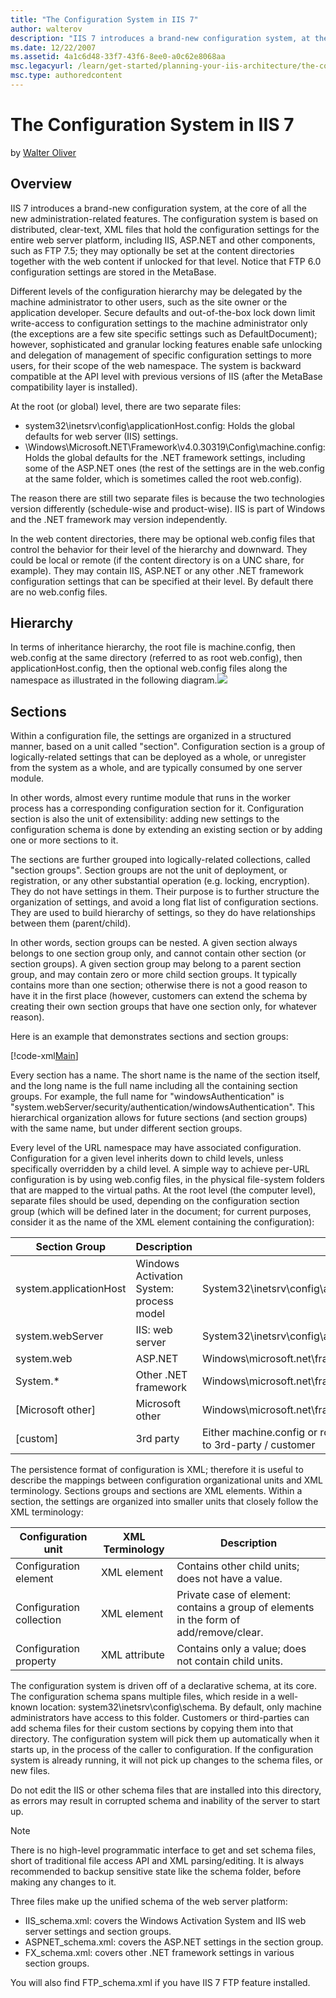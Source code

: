 ```yaml
---
title: "The Configuration System in IIS 7"
author: walterov
description: "IIS 7 introduces a brand-new configuration system, at the core of all the new administration-related features. The configuration system is based on distribut..."
ms.date: 12/22/2007
ms.assetid: 4a1c6d48-33f7-43f6-8ee0-a0c62e8068aa
msc.legacyurl: /learn/get-started/planning-your-iis-architecture/the-configuration-system-in-iis-7
msc.type: authoredcontent
---
```

The Configuration System in IIS 7
====================
by [Walter Oliver](https://github.com/walterov)

## Overview

IIS 7 introduces a brand-new configuration system, at the core of all the new administration-related features. The configuration system is based on distributed, clear-text, XML files that hold the configuration settings for the entire web server platform, including IIS, ASP.NET and other components, such as FTP 7.5; they may optionally be set at the content directories together with the web content if unlocked for that level. Notice that FTP 6.0 configuration settings are stored in the MetaBase.

Different levels of the configuration hierarchy may be delegated by the machine administrator to other users, such as the site owner or the application developer. Secure defaults and out-of-the-box lock down limit write-access to configuration settings to the machine administrator only (the exceptions are a few site specific settings such as DefaultDocument); however, sophisticated and granular locking features enable safe unlocking and delegation of management of specific configuration settings to more users, for their scope of the web namespace. The system is backward compatible at the API level with previous versions of IIS (after the MetaBase compatibility layer is installed).

At the root (or global) level, there are two separate files:

- system32\inetsrv\config\applicationHost.config: Holds the global defaults for web server (IIS) settings.
- \Windows\Microsoft.NET\Framework\v4.0.30319\Config\machine.config: Holds the global defaults for the .NET framework settings, including some of the ASP.NET ones (the rest of the settings are in the web.config at the same folder, which is sometimes called the root web.config).

The reason there are still two separate files is because the two technologies version differently (schedule-wise and product-wise). IIS is part of Windows and the .NET framework may version independently.

In the web content directories, there may be optional web.config files that control the behavior for their level of the hierarchy and downward. They could be local or remote (if the content directory is on a UNC share, for example). They may contain IIS, ASP.NET or any other .NET framework configuration settings that can be specified at their level. By default there are no web.config files.

## Hierarchy

In terms of inheritance hierarchy, the root file is machine.config, then web.config at the same directory (referred to as root web.config), then applicationHost.config, then the optional web.config files along the namespace as illustrated in the following diagram.[![](the-configuration-system-in-iis-7/_static/image3.jpg)](the-configuration-system-in-iis-7/_static/image1.jpg)

## Sections

Within a configuration file, the settings are organized in a structured manner, based on a unit called "section". Configuration section is a group of logically-related settings that can be deployed as a whole, or unregister from the system as a whole, and are typically consumed by one server module.

In other words, almost every runtime module that runs in the worker process has a corresponding configuration section for it. Configuration section is also the unit of extensibility: adding new settings to the configuration schema is done by extending an existing section or by adding one or more sections to it.

The sections are further grouped into logically-related collections, called "section groups". Section groups are not the unit of deployment, or registration, or any other substantial operation (e.g. locking, encryption). They do not have settings in them. Their purpose is to further structure the organization of settings, and avoid a long flat list of configuration sections. They are used to build hierarchy of settings, so they do have relationships between them (parent/child).

In other words, section groups can be nested. A given section always belongs to one section group only, and cannot contain other section (or section groups). A given section group may belong to a parent section group, and may contain zero or more child section groups. It typically contains more than one section; otherwise there is not a good reason to have it in the first place (however, customers can extend the schema by creating their own section groups that have one section only, for whatever reason).

Here is an example that demonstrates sections and section groups:

[!code-xml[Main](the-configuration-system-in-iis-7/samples/sample1.xml)]

Every section has a name. The short name is the name of the section itself, and the long name is the full name including all the containing section groups. For example, the full name for "windowsAuthentication" is "system.webServer/security/authentication/windowsAuthentication". This hierarchical organization allows for future sections (and section groups) with the same name, but under different section groups.

Every level of the URL namespace may have associated configuration. Configuration for a given level inherits down to child levels, unless specifically overridden by a child level. A simple way to achieve per-URL configuration is by using web.config files, in the physical file-system folders that are mapped to the virtual paths. At the root level (the computer level), separate files should be used, depending on the configuration section group (which will be defined later in the document; for current purposes, consider it as the name of the XML element containing the configuration):

| Section Group | Description | Root File |
| --- | --- | --- |
| system.applicationHost | Windows Activation System: process model | System32\inetsrv\config\applicationHost.config |
| system.webServer | IIS: web server | System32\inetsrv\config\applicationHost.config |
| system.web | ASP.NET | Windows\microsoft.net\framework\v2.0.50727\config\web.config |
| System.\* | Other .NET framework | Windows\microsoft.net\framework\v2.0.50727\config\machine.config |
| [Microsoft other] | Microsoft other | Windows\microsoft.net\framework\v2.0.50727\config\machine.config |
| [custom] | 3rd party | Either machine.config or root web.config or applicationHost.config, up to 3rd-party / customer |

The persistence format of configuration is XML; therefore it is useful to describe the mappings between configuration organizational units and XML terminology. Sections groups and sections are XML elements. Within a section, the settings are organized into smaller units that closely follow the XML terminology:

| Configuration unit | XML Terminology | Description |
| --- | --- | --- |
| Configuration element | XML element | Contains other child units; does not have a value. |
| Configuration collection | XML element | Private case of element: contains a group of elements in the form of add/remove/clear. |
| Configuration property | XML attribute | Contains only a value; does not contain child units. |

The configuration system is driven off of a declarative schema, at its core. The configuration schema spans multiple files, which reside in a well-known location: system32\inetsrv\config\schema\. By default, only machine administrators have access to this folder. Customers or third-parties can add schema files for their custom sections by copying them into that directory. The configuration system will pick them up automatically when it starts up, in the process of the caller to configuration. If the configuration system is already running, it will not pick up changes to the schema files, or new files.

Do not edit the IIS or other schema files that are installed into this directory, as errors may result in corrupted schema and inability of the server to start up.

> [!NOTE]
> There is no high-level programmatic interface to get and set schema files, short of traditional file access API and XML parsing/editing. It is always recommended to backup sensitive state like the schema folder, before making any changes to it.

Three files make up the unified schema of the web server platform:

- IIS\_schema.xml: covers the Windows Activation System and IIS web server settings and section groups.
- ASPNET\_schema.xml: covers the ASP.NET settings in the section group.
- FX\_schema.xml: covers other .NET framework settings in various section groups.

You will also find FTP\_schema.xml if you have IIS 7 FTP feature installed.